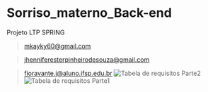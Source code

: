# Sorriso_materno_Back-end
Projeto LTP SPRING
>mkayky60@gmail.com


>jhenniferesterpinheirodesouza@gmail.com



>fioravante.j@aluno.ifsp.edu.br
![Tabela de requisitos Parte2](https://github.com/muringah/Sorriso_materno_Back-end/assets/141445612/c3c98a98-5dad-4d68-918a-3da3d6924837)
![Tabela de requisitos Parte1](https://github.com/muringah/Sorriso_materno_Back-end/assets/141445612/d0142ec4-6b72-4428-85a5-ca6d11d445b3)
